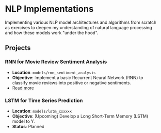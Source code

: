 # NLP Implementations
Implementing various NLP model architectures and algorithms from scratch as exercises to deepen my understanding of natural language processing and how these models work "under the hood".

## Projects

### RNN for Movie Review Sentiment Analysis
- **Location**: `models/rnn_sentiment_analysis`
- **Objective**: Implement a basic Recurrent Neural Network (RNN) to classify movie reviews into positive or negative sentiments.
- [Read more](https://github.com/dtiourine/nlp-implementations/blob/9c8c767a560d166439d8280c0deb90908e475aa7/architectures/rnn_sentiment_classification/recurrent_neural_net.ipynb)

### LSTM for Time Series Prediction
- **Location**: `models/lstm_xxxxxx`
- **Objective**: (Upcoming) Develop a Long Short-Term Memory (LSTM) model to Y.
- **Status**: Planned
